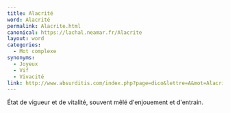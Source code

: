 ```yaml
---
title: Alacrité
word: Alacrité
permalink: Alacrite.html
canonical: https://lachal.neamar.fr/Alacrite
layout: word
categories:
  - Mot complexe
synonyms:
  - Joyeux
  - Vif
  - Vivacité
link: http://www.absurditis.com/index.php?page=dico&lettre=A&mot=Alacrit%E9
---
```


État de vigueur et de vitalité, souvent mêlé d'enjouement et d'entrain.

